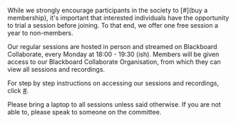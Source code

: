 While we strongly encourage participants in the society to [#](buy a membership), it's important that interested individuals have the opportunity to trial a session before joining. To that end, we offer one free session a year to non-members.

Our regular sessions are hosted in person and streamed on Blackboard Collaborate, every Monday at 18:00 - 19:30 (ish). Members will be given access to our Blackboard Collaborate Organisation, from which they can view all sessions and recordings.

For step by step instructions on accessing our sessions and recordings, click [#](here).

Please bring a laptop to all sessions unless said otherwise. If you are not able to, please speak to someone on the committee.